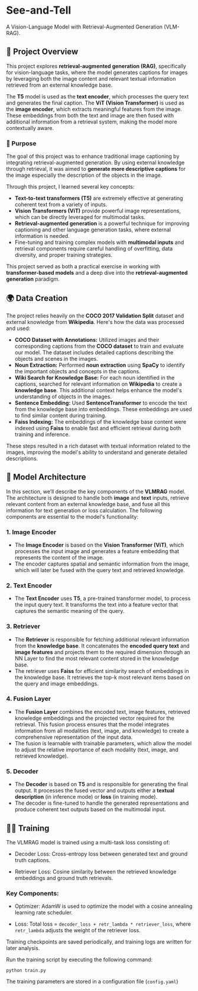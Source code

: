 # See-and-Tell
A Vision-Language Model with Retrieval-Augmented Generation (VLM-RAG).

## 📜 Project Overview
This project explores **retrieval-augmented generation (RAG)**, specifically for vision-language tasks, where the model generates captions for images by leveraging both the image content and relevant textual information retrieved from an external knowledge base.

The **T5** model is used as the **text encoder**, which processes the query text and generates the final caption. The **ViT (Vision Transformer)** is used as the **image encoder**, which extracts meaningful features from the image. These embeddings from both the text and image are then fused with additional information from a retrieval system, making the model more contextually aware.

### 🎯 Purpose
The goal of this project was to enhance traditional image captioning by integrating retrieval-augmented generation. By using external knowledge through retrieval, it was aimed to **generate more descriptive captions** for the image especially the description of the objects in the image.

Through this project, I learned several key concepts:
- **Text-to-text transformers (T5)** are extremely effective at generating coherent text from a variety of inputs.
- **Vision Transformers (ViT)** provide powerful image representations, which can be directly leveraged for multimodal tasks.
- **Retrieval-augmented generation** is a powerful technique for improving captioning and other language generation tasks, where external information is needed.
- Fine-tuning and training complex models with **multimodal inputs** and retrieval components require careful handling of overfitting, data diversity, and proper training strategies.

This project served as both a practical exercise in working with **transformer-based models** and a deep dive into the **retrieval-augmented generation** paradigm.

## 🌍 Data Creation

The project relies heavily on the **COCO 2017 Validation Split** dataset and external knowledge from **Wikipedia**. Here's how the data was processed and used:

- **COCO Dataset with Annotations:** Utilized images and their corresponding captions from the **COCO dataset** to train and evaluate our model. The dataset includes detailed captions describing the objects and scenes in the images.
- **Noun Extraction:** Performed **noun extraction** using **SpaCy** to identify the important objects and concepts in the captions.
- **Wiki Search for Knowledge Base:** For each noun identified in the captions, searched for relevant information on **Wikipedia** to create a **knowledge base**. This additional context helps enhance the model's understanding of objects in the images.
- **Sentence Embedding:** Used **SentenceTransformer** to encode the text from the knowledge base into embeddings. These embeddings are used to find similar content during training.
- **Faiss Indexing:** The embeddings of the knowledge base content were indexed using **Faiss** to enable fast and efficient retrieval during both training and inference.

These steps resulted in a rich dataset with textual information related to the images, improving the model's ability to understand and generate detailed descriptions.

## 🚀 Model Architecture

In this section, we’ll describe the key components of the **VLMRAG** model. The architecture is designed to handle both **image** and **text** inputs, retrieve relevant content from an external knowledge base, and fuse all this information for text generation or loss calculation. The following components are essential to the model's functionality:

### **1. Image Encoder**
- The **Image Encoder** is based on the **Vision Transformer (ViT)**, which processes the input image and generates a feature embedding that represents the content of the image.
- The encoder captures spatial and semantic information from the image, which will later be fused with the query text and retrieved knowledge.

### **2. Text Encoder**
- The **Text Encoder** uses **T5**, a pre-trained transformer model, to process the input query text. It transforms the text into a feature vector that captures the semantic meaning of the query.

### **3. Retriever**
- The **Retriever** is responsible for fetching additional relevant information from the **knowledge base**. It concatenates the **encoded query text** and **image features** and projects them to the required dimension through an NN Layer to find the most relevant content stored in the knowledge base.
- The retriever uses **Faiss** for efficient similarity search of embeddings in the knowledge base. It retrieves the top-k most relevant items based on the query and image embeddings.

### **4. Fusion Layer**
- The **Fusion Layer** combines the encoded text, image features, retrieved knowledge embeddings and the projected vector required for the retrieval. This fusion process ensures that the model integrates information from all modalities (text, image, and knowledge) to create a comprehensive representation of the input data.
- The fusion is learnable with trainable parameters, which allow the model to adjust the relative importance of each modality (text, image, and retrieved knowledge).

### **5. Decoder**
- The **Decoder** is based on **T5** and is responsible for generating the final output. It processes the fused vector and outputs either a **textual description** (in inference mode) or **loss** (in training mode).
- The decoder is fine-tuned to handle the generated representations and produce coherent text outputs based on the multimodal input.


## 🏋️‍♂️ Training
The VLMRAG model is trained using a multi-task loss consisting of:

- Decoder Loss: Cross-entropy loss between generated text and ground truth captions.

- Retriever Loss: Cosine similarity between the retrieved knowledge embeddings and ground truth retrievals.

### Key Components:
- Optimizer: AdamW is used to optimize the model with a cosine annealing learning rate scheduler.

- Loss: Total loss = `decoder_loss + retr_lambda * retriever_loss`, where `retr_lambda` adjusts the weight of the retriever loss.

Training checkpoints are saved periodically, and training logs are written for later analysis.

Run the training script by executing the following command:
```
python train.py
```
The training parameters are stored in a configuration file (`config.yaml`)